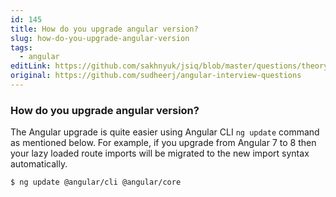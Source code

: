 ```yaml
---
id: 145
title: How do you upgrade angular version?
slug: how-do-you-upgrade-angular-version
tags:
  - angular
editLink: https://github.com/sakhnyuk/jsiq/blob/master/questions/theory/angular/145.md
original: https://github.com/sudheerj/angular-interview-questions
---
```


### How do you upgrade angular version?

The Angular upgrade is quite easier using Angular CLI `ng update` command as mentioned below. For example, if you upgrade from Angular 7 to 8 then your lazy loaded route imports will be migrated to the new import syntax automatically.

```bash
$ ng update @angular/cli @angular/core
```